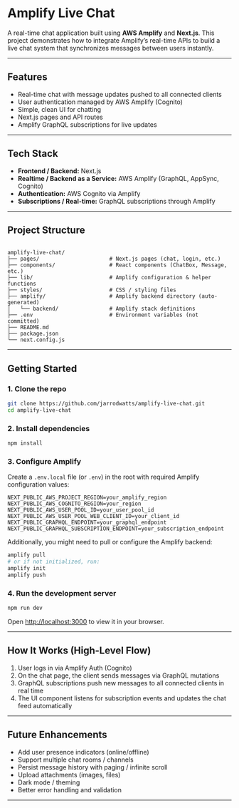 # Amplify Live Chat

A real-time chat application built using **AWS Amplify** and **Next.js**. This project demonstrates how to integrate Amplify’s real-time APIs to build a live chat system that synchronizes messages between users instantly.

---

## Features

- Real-time chat with message updates pushed to all connected clients  
- User authentication managed by AWS Amplify (Cognito)  
- Simple, clean UI for chatting  
- Next.js pages and API routes  
- Amplify GraphQL subscriptions for live updates  

---

## Tech Stack

- **Frontend / Backend:** Next.js  
- **Realtime / Backend as a Service:** AWS Amplify (GraphQL, AppSync, Cognito)  
- **Authentication:** AWS Cognito via Amplify  
- **Subscriptions / Real-time:** GraphQL subscriptions through Amplify  

---

## Project Structure

```

amplify-live-chat/
├── pages/                      # Next.js pages (chat, login, etc.)
├── components/                 # React components (ChatBox, Message, etc.)
├── lib/                        # Amplify configuration & helper functions
├── styles/                     # CSS / styling files
├── amplify/                    # Amplify backend directory (auto-generated)
│   └── backend/                # Amplify stack definitions
├── .env                        # Environment variables (not committed)
├── README.md
├── package.json
└── next.config.js

````

---

## Getting Started

### 1. Clone the repo

```bash
git clone https://github.com/jarrodwatts/amplify-live-chat.git
cd amplify-live-chat
````

### 2. Install dependencies

```bash
npm install
```

### 3. Configure Amplify

Create a `.env.local` file (or `.env`) in the root with required Amplify configuration values:

```env
NEXT_PUBLIC_AWS_PROJECT_REGION=your_amplify_region
NEXT_PUBLIC_AWS_COGNITO_REGION=your_region
NEXT_PUBLIC_AWS_USER_POOL_ID=your_user_pool_id
NEXT_PUBLIC_AWS_USER_POOL_WEB_CLIENT_ID=your_client_id
NEXT_PUBLIC_GRAPHQL_ENDPOINT=your_graphql_endpoint
NEXT_PUBLIC_GRAPHQL_SUBSCRIPTION_ENDPOINT=your_subscription_endpoint
```

Additionally, you might need to pull or configure the Amplify backend:

```bash
amplify pull
# or if not initialized, run:
amplify init
amplify push
```

### 4. Run the development server

```bash
npm run dev
```

Open [http://localhost:3000](http://localhost:3000) to view it in your browser.

---

## How It Works (High-Level Flow)

1. User logs in via Amplify Auth (Cognito)
2. On the chat page, the client sends messages via GraphQL mutations
3. GraphQL subscriptions push new messages to all connected clients in real time
4. The UI component listens for subscription events and updates the chat feed automatically

---

## Future Enhancements

* Add user presence indicators (online/offline)
* Support multiple chat rooms / channels
* Persist message history with paging / infinite scroll
* Upload attachments (images, files)
* Dark mode / theming
* Better error handling and validation

---


